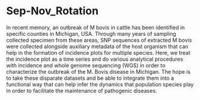 # Sep-Nov_Rotation
In recent memory, an outbreak of M bovis in cattle has been identified in specific counties in Michigan, USA. Through many years of sampling collected specimen from these areas, SNP sequences of extracted M bovis were collected alongside auxiliary metadata of the host organism that can help in the formation of incidence plots for multiple species.
Here, we treat the incidence plot as a time series and do various analytical procedures with incidence and whole genome sequencing (WGS) in order to characterize the outbreak of the M. Bovis disease in Michigan. The hope is to take these disparate datasets and be able to integrate them into a functional way that can help infer the dynamics that population species play in order to facilitate the maintenance of pathogenic diseases. 

